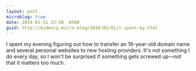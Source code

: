 ```yaml
---
layout: post
microblog: true
date: 2018-01-31 22:58 -0500
guid: http://mjdescy.micro.blog/2018/02/01/i-spent-my.html
---
```

I spent my evening figuring out how to transfer an 18-year-old domain name and several personal websites to new hosting providers. It's not something I do every day, so I won't be surprised if something gets screwed up—not that it matters too much.
